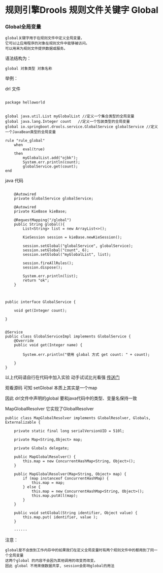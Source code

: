 # 规则引擎Drools 规则文件关键字 Global

### Global全局变量

    global关键字用于在规则文件中定义全局变量，
    它可以让应用程序的对象在规则文件中能够被访问。
    可以用来为规则文件提供数据或服务。

语法结构为：
    
    global 对象类型 对象名称

举例：

drl 文件

```aidl

package helloworld


global java.util.List myGlobalList //定义一个集合类型的全局变量
global java.lang.Integer count   //定义一个包装类型的全局变量
global io.springboot.drools.service.GlobalService globalService //定义一个JavaBean类型的全局变量

rule "rule_global"
    when
        eval(true)
    then
        myGlobalList.add("ojbk");
        System.err.println(count);
        globalService.get(count);
end

```

java 代码

```aidl

    @Autowired
    private GlobalService globalService;

    @Autowired
    private KieBase kieBase;

    @RequestMapping("/global")
    public String global(){
        List<String> list = new ArrayList<>();
        
        KieSession session = kieBase.newKieSession();
        
        session.setGlobal("globalService", globalService);
        session.setGlobal("count", 6);
        session.setGlobal("myGlobalList", list);
        
        session.fireAllRules();
        session.dispose();
        
        System.err.println(list);
        return "ok";
    }
        
```

```aidl

public interface GlobalService {

    void get(Integer count);
    
}


@Service
public class GlobalServiceImpl implements GlobalService {
    @Override
    public void get(Integer name) {

        System.err.println("使用 global 方式 get count: " + count);

    }
}

```

以上代码请自行在代码中加入实验 动手试试比光看强 [传送门](https://github.com/xx13295/springboot-drools-redis)

观看源码 可知 setGlobal 本质上其实是一个map

因此 drl文件中声明的global 要和java代码中的类型、变量名保持一致

MapGlobalResolver 它实现了GlobalResolver

```aidl
public class MapGlobalResolver implements GlobalResolver, Globals, Externalizable {

    private static final long serialVersionUID = 510l;

    private Map<String,Object> map;
    
    private Globals delegate;

    public MapGlobalResolver() {
        this.map = new ConcurrentHashMap<String, Object>();
    }

    public MapGlobalResolver(Map<String, Object> map) {
        if (map instanceof ConcurrentHashMap) {
            this.map = map;
        } else {
            this.map = new ConcurrentHashMap<String, Object>();
            this.map.putAll(map);
        }
    }

    public void setGlobal(String identifier, Object value) {
        this.map.put( identifier, value );
    }
    
    ······

```

注意：

    global是不会放到工作内存中的如果我们在定义全局变量时有两个规则文件中的都用到了同一个全局变量
    这两个global 的内容不会因为其他调用的改变而改变。
    因此 global 不用来做数据共享, session会影响global的用法
